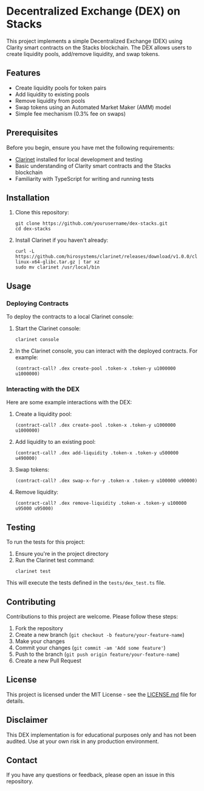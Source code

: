 # Decentralized Exchange (DEX) on Stacks

This project implements a simple Decentralized Exchange (DEX) using Clarity smart contracts on the Stacks blockchain. The DEX allows users to create liquidity pools, add/remove liquidity, and swap tokens.

## Features

- Create liquidity pools for token pairs
- Add liquidity to existing pools
- Remove liquidity from pools
- Swap tokens using an Automated Market Maker (AMM) model
- Simple fee mechanism (0.3% fee on swaps)

## Prerequisites

Before you begin, ensure you have met the following requirements:

- [Clarinet](https://github.com/hirosystems/clarinet) installed for local development and testing
- Basic understanding of Clarity smart contracts and the Stacks blockchain
- Familiarity with TypeScript for writing and running tests

## Installation

1. Clone this repository:
   ```
   git clone https://github.com/yourusername/dex-stacks.git
   cd dex-stacks
   ```

2. Install Clarinet if you haven't already:
   ```
   curl -L https://github.com/hirosystems/clarinet/releases/download/v1.0.0/clarinet-linux-x64-glibc.tar.gz | tar xz
   sudo mv clarinet /usr/local/bin
   ```

## Usage

### Deploying Contracts

To deploy the contracts to a local Clarinet console:

1. Start the Clarinet console:
   ```
   clarinet console
   ```

2. In the Clarinet console, you can interact with the deployed contracts. For example:
   ```
   (contract-call? .dex create-pool .token-x .token-y u1000000 u1000000)
   ```

### Interacting with the DEX

Here are some example interactions with the DEX:

1. Create a liquidity pool:
   ```
   (contract-call? .dex create-pool .token-x .token-y u1000000 u1000000)
   ```

2. Add liquidity to an existing pool:
   ```
   (contract-call? .dex add-liquidity .token-x .token-y u500000 u490000)
   ```

3. Swap tokens:
   ```
   (contract-call? .dex swap-x-for-y .token-x .token-y u100000 u90000)
   ```

4. Remove liquidity:
   ```
   (contract-call? .dex remove-liquidity .token-x .token-y u100000 u95000 u95000)
   ```

## Testing

To run the tests for this project:

1. Ensure you're in the project directory
2. Run the Clarinet test command:
   ```
   clarinet test
   ```

This will execute the tests defined in the `tests/dex_test.ts` file.

## Contributing

Contributions to this project are welcome. Please follow these steps:

1. Fork the repository
2. Create a new branch (`git checkout -b feature/your-feature-name`)
3. Make your changes
4. Commit your changes (`git commit -am 'Add some feature'`)
5. Push to the branch (`git push origin feature/your-feature-name`)
6. Create a new Pull Request

## License

This project is licensed under the MIT License - see the [LICENSE.md](LICENSE.md) file for details.

## Disclaimer

This DEX implementation is for educational purposes only and has not been audited. Use at your own risk in any production environment.

## Contact

If you have any questions or feedback, please open an issue in this repository.
